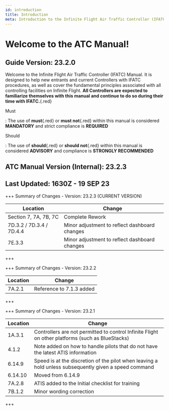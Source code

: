 ```yaml
---
id: introduction
title: Introduction
meta: Introduction to the Infinite Flight Air Traffic Controller (IFATC) Manual.
---
```


# Welcome to the ATC Manual!



## Guide Version: 23.2.0



Welcome to the Infinite Flight Air Traffic Controller (IFATC) Manual. It is designed to help new entrants and current Controllers with IFATC procedures, as well as cover the fundamental principles associated with all controlling facilities on Infinite Flight. **All Controllers are expected to familiarize themselves with this manual and continue to do so during their time with IFATC.**{.red}



Must

: The use of **must**{.red} or **must not**{.red} within this manual is considered **MANDATORY** and strict compliance is **REQUIRED**

Should

: The use of **should**{.red} or **should not**{.red} within this manual is considered **ADVISORY** and compliance is **STRONGLY RECOMMENDED**



## ATC Manual Version (Internal): 23.2.3

## Last Updated: 1630Z - 19 SEP 23



+++ Summary of Changes - Version: 23.2.3 (CURRENT VERSION)

| Location                 | Change                                        |
| ------------------------ | --------------------------------------------- |
| Section 7, 7A, 7B, 7C    | Complete Rework                               |
| 7D.3.2 / 7D.3.4 / 7D.4.4 | Minor adjustment to reflect dashboard changes |
| 7E.3.3                   | Minor adjustment to reflect dashboard changes |

+++



+++ Summary of Changes - Version: 23.2.2

| Location | Change                   |
| -------- | ------------------------ |
| 7A.2.1   | Reference to 7.1.3 added |

+++



+++ Summary of Changes - Version: 23.2.1

| Location | Change                                                       |
| -------- | ------------------------------------------------------------ |
| 1A.3.1   | Controllers are not permitted to control Infinite Flight on other platforms (such as BlueStacks) |
| 4.1.2    | Note added on how to handle pilots that do not have the latest ATIS information |
| 6.14.9   | Speed is at the discretion of the pilot when leaving a hold unless subsequently given a speed command |
| 6.14.10  | Moved from 6.14.9                                            |
| 7A.2.8   | ATIS added to the Initial checklist for training             |
| 7B.1.2   | Minor wording correction                                     |

+++

